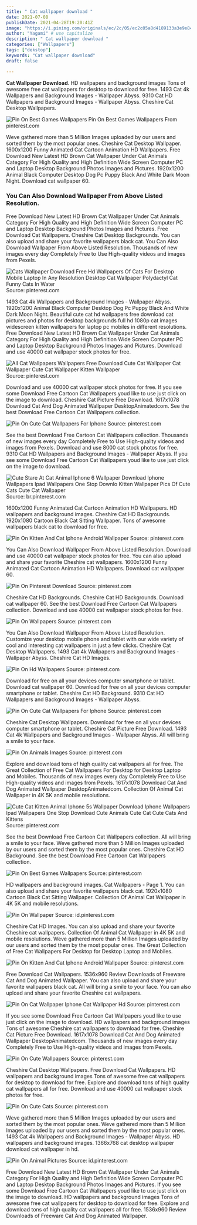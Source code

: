 ```yaml
---
title: " Cat wallpaper download "
date: 2021-07-08
publishDate: 2021-04-28T19:20:41Z
image: "https://i.pinimg.com/originals/ec/2c/05/ec2c05a8d4189133a3e9e84c0ea8f2d4.jpg"
author: "Yagami" # use capitalize
description: " Cat wallpaper download "
categories: ["Wallpapers"]
tags: ["dekstop"]
keywords: "Cat wallpaper download"
draft: false

---
```



**Cat Wallpaper Download**. HD wallpapers and background images Tons of awesome free cat wallpapers for desktop to download for free. 1493 Cat 4k Wallpapers and Background Images - Wallpaper Abyss. 9310 Cat HD Wallpapers and Background Images - Wallpaper Abyss. Cheshire Cat Desktop Wallpapers.

![Pin On Best Games Wallpapers](https://i.pinimg.com/originals/24/9f/a8/249fa85ab2a1db4bdac1d39da9a444c9.jpg "Pin On Best Games Wallpapers")
Pin On Best Games Wallpapers From pinterest.com


Weve gathered more than 5 Million Images uploaded by our users and sorted them by the most popular ones. Cheshire Cat Desktop Wallpaper. 1600x1200 Funny Animated Cat Cartoon Animation HD Wallpapers. Free Download New Latest HD Brown Cat Wallpaper Under Cat Animals Category For High Quality and High Definition Wide Screen Computer PC and Laptop Desktop Background Photos Images and Pictures. 1920x1200 Animal Black Computer Desktop Dog Pc Puppy Black And White Dark Moon Night. Download cat wallpaper 60.

### You Can Also Download Wallpaper From Above Listed Resolution.

Free Download New Latest HD Brown Cat Wallpaper Under Cat Animals Category For High Quality and High Definition Wide Screen Computer PC and Laptop Desktop Background Photos Images and Pictures. Free Download Cat Wallpapers. Cheshire Cat Desktop Backgrounds. You can also upload and share your favorite wallpapers black cat. You Can Also Download Wallpaper From Above Listed Resolution. Thousands of new images every day Completely Free to Use High-quality videos and images from Pexels.


![Cats Wallpaper Download Free Hd Wallpapers Of Cats For Desktop Mobile Laptop In Any Resolution Desktop Cat Wallpaper Polydactyl Cat Funny Cats In Water](https://i.pinimg.com/originals/17/86/e1/1786e10174d3fc160bc5c69e6dbaa0e2.jpg "Cats Wallpaper Download Free Hd Wallpapers Of Cats For Desktop Mobile Laptop In Any Resolution Desktop Cat Wallpaper Polydactyl Cat Funny Cats In Water")
Source: pinterest.com

1493 Cat 4k Wallpapers and Background Images - Wallpaper Abyss. 1920x1200 Animal Black Computer Desktop Dog Pc Puppy Black And White Dark Moon Night. Beautiful cute cat hd wallpapers free download cat pictures and photos for desktop backgrounds full hd 1080p cat images widescreen kitten wallpapers for laptop pc mobiles in different resolutions. Free Download New Latest HD Brown Cat Wallpaper Under Cat Animals Category For High Quality and High Definition Wide Screen Computer PC and Laptop Desktop Background Photos Images and Pictures. Download and use 40000 cat wallpaper stock photos for free.

![All Cat Wallpapers Wallpapers Free Download Cute Cat Wallpaper Cat Wallpaper Cute Cat Wallpaper Kitten Wallpaper](https://i.pinimg.com/originals/96/5c/bc/965cbcf91d2d4add17ec2778d8547bcf.jpg "All Cat Wallpapers Wallpapers Free Download Cute Cat Wallpaper Cat Wallpaper Cute Cat Wallpaper Kitten Wallpaper")
Source: pinterest.com

Download and use 40000 cat wallpaper stock photos for free. If you see some Download Free Cartoon Cat Wallpapers youd like to use just click on the image to download. Cheshire Cat Picture Free Download. 1617x1078 Download Cat And Dog Animated Wallpaper DesktopAnimatedcom. See the best Download Free Cartoon Cat Wallpapers collection.

![Pin On Cute Cat Wallpapers For Iphone](https://i.pinimg.com/originals/e2/63/83/e26383f2082779a1e7bd60cc4bfd1b67.jpg "Pin On Cute Cat Wallpapers For Iphone")
Source: pinterest.com

See the best Download Free Cartoon Cat Wallpapers collection. Thousands of new images every day Completely Free to Use High-quality videos and images from Pexels. Download and use 8000 cat stock photos for free. 9310 Cat HD Wallpapers and Background Images - Wallpaper Abyss. If you see some Download Free Cartoon Cat Wallpapers youd like to use just click on the image to download.

![Cute Stare At Cat Animal Iphone 6 Wallpaper Download Iphone Wallpapers Ipad Wallpapers One Stop Downlo Kitten Wallpaper Pics Of Cute Cats Cute Cat Wallpaper](https://i.pinimg.com/originals/10/26/2c/10262c0b978632f219819445b11939c0.jpg "Cute Stare At Cat Animal Iphone 6 Wallpaper Download Iphone Wallpapers Ipad Wallpapers One Stop Downlo Kitten Wallpaper Pics Of Cute Cats Cute Cat Wallpaper")
Source: br.pinterest.com

1600x1200 Funny Animated Cat Cartoon Animation HD Wallpapers. HD wallpapers and background images. Cheshire Cat HD Backgrounds. 1920x1080 Cartoon Black Cat Sitting Wallpaper. Tons of awesome wallpapers black cat to download for free.

![Pin On Kitten And Cat Iphone Android Wallpaper](https://i.pinimg.com/originals/6a/33/94/6a33949bc6c176b25b389fe582a26f1e.jpg "Pin On Kitten And Cat Iphone Android Wallpaper")
Source: pinterest.com

You Can Also Download Wallpaper From Above Listed Resolution. Download and use 40000 cat wallpaper stock photos for free. You can also upload and share your favorite Cheshire cat wallpapers. 1600x1200 Funny Animated Cat Cartoon Animation HD Wallpapers. Download cat wallpaper 60.

![Pin On Pinterest Download](https://i.pinimg.com/originals/e0/bb/72/e0bb7275f4289b48b86cfdfe82727c98.jpg "Pin On Pinterest Download")
Source: pinterest.com

Cheshire Cat HD Backgrounds. Cheshire Cat HD Backgrounds. Download cat wallpaper 60. See the best Download Free Cartoon Cat Wallpapers collection. Download and use 40000 cat wallpaper stock photos for free.

![Pin On Wallpapers](https://i.pinimg.com/originals/67/e5/e2/67e5e258f7c982e6154271b92aa5a65f.jpg "Pin On Wallpapers")
Source: pinterest.com

You Can Also Download Wallpaper From Above Listed Resolution. Customize your desktop mobile phone and tablet with our wide variety of cool and interesting cat wallpapers in just a few clicks. Cheshire Cat Desktop Wallpapers. 1493 Cat 4k Wallpapers and Background Images - Wallpaper Abyss. Cheshire Cat HD Images.

![Pin On Hd Wallpapers](https://i.pinimg.com/originals/98/39/9b/98399bb7eb79d4fc729f0972595820fb.jpg "Pin On Hd Wallpapers")
Source: pinterest.com

Download for free on all your devices computer smartphone or tablet. Download cat wallpaper 60. Download for free on all your devices computer smartphone or tablet. Cheshire Cat HD Background. 9310 Cat HD Wallpapers and Background Images - Wallpaper Abyss.

![Pin On Cute Cat Wallpapers For Iphone](https://i.pinimg.com/originals/29/ef/09/29ef09fb75980eab3b3ae33e21d073a4.jpg "Pin On Cute Cat Wallpapers For Iphone")
Source: pinterest.com

Cheshire Cat Desktop Wallpapers. Download for free on all your devices computer smartphone or tablet. Cheshire Cat Picture Free Download. 1493 Cat 4k Wallpapers and Background Images - Wallpaper Abyss. All will bring a smile to your face.

![Pin On Animals Images](https://i.pinimg.com/originals/ab/84/d6/ab84d6815e9664db1c5a5612d89154b8.jpg "Pin On Animals Images")
Source: pinterest.com

Explore and download tons of high quality cat wallpapers all for free. The Great Collection of Free Cat Wallpapers For Desktop for Desktop Laptop and Mobiles. Thousands of new images every day Completely Free to Use High-quality videos and images from Pexels. 1617x1078 Download Cat And Dog Animated Wallpaper DesktopAnimatedcom. Collection Of Animal Cat Wallpaper in 4K 5K and mobile resolutions.

![Cute Cat Kitten Animal Iphone 5s Wallpaper Download Iphone Wallpapers Ipad Wallpapers One Stop Download Cute Animals Cute Cat Cute Cats And Kittens](https://i.pinimg.com/originals/9a/fb/2d/9afb2d1733fe37f258f8b3df57290b9d.jpg "Cute Cat Kitten Animal Iphone 5s Wallpaper Download Iphone Wallpapers Ipad Wallpapers One Stop Download Cute Animals Cute Cat Cute Cats And Kittens")
Source: pinterest.com

See the best Download Free Cartoon Cat Wallpapers collection. All will bring a smile to your face. Weve gathered more than 5 Million Images uploaded by our users and sorted them by the most popular ones. Cheshire Cat HD Background. See the best Download Free Cartoon Cat Wallpapers collection.

![Pin On Best Games Wallpapers](https://i.pinimg.com/originals/24/9f/a8/249fa85ab2a1db4bdac1d39da9a444c9.jpg "Pin On Best Games Wallpapers")
Source: pinterest.com

HD wallpapers and background images. Cat Wallpapers - Page 1. You can also upload and share your favorite wallpapers black cat. 1920x1080 Cartoon Black Cat Sitting Wallpaper. Collection Of Animal Cat Wallpaper in 4K 5K and mobile resolutions.

![Pin On Wallpaper](https://i.pinimg.com/originals/88/66/83/886683d11067e67730a22953acb21cf7.jpg "Pin On Wallpaper")
Source: id.pinterest.com

Cheshire Cat HD Images. You can also upload and share your favorite Cheshire cat wallpapers. Collection Of Animal Cat Wallpaper in 4K 5K and mobile resolutions. Weve gathered more than 5 Million Images uploaded by our users and sorted them by the most popular ones. The Great Collection of Free Cat Wallpapers For Desktop for Desktop Laptop and Mobiles.

![Pin On Kitten And Cat Iphone Android Wallpaper](https://i.pinimg.com/originals/2b/50/1c/2b501cc4f2374f1dfb6942dd87030581.jpg "Pin On Kitten And Cat Iphone Android Wallpaper")
Source: pinterest.com

Free Download Cat Wallpapers. 1536x960 Review Downloads of Freeware Cat And Dog Animated Wallpaper. You can also upload and share your favorite wallpapers black cat. All will bring a smile to your face. You can also upload and share your favorite Cheshire cat wallpapers.

![Pin On Cat Wallpaper Iphone Cat Wallpaper Hd](https://i.pinimg.com/originals/98/b5/86/98b5863e4cea7360e89fe00d7c6f45c8.jpg "Pin On Cat Wallpaper Iphone Cat Wallpaper Hd")
Source: pinterest.com

If you see some Download Free Cartoon Cat Wallpapers youd like to use just click on the image to download. HD wallpapers and background images Tons of awesome Cheshire cat wallpapers to download for free. Cheshire Cat Picture Free Download. 1617x1078 Download Cat And Dog Animated Wallpaper DesktopAnimatedcom. Thousands of new images every day Completely Free to Use High-quality videos and images from Pexels.

![Pin On Cute Wallpapers](https://i.pinimg.com/originals/c8/fa/4c/c8fa4cf55cb0c038bcd894d7634f32eb.jpg "Pin On Cute Wallpapers")
Source: pinterest.com

Cheshire Cat Desktop Wallpapers. Free Download Cat Wallpapers. HD wallpapers and background images Tons of awesome free cat wallpapers for desktop to download for free. Explore and download tons of high quality cat wallpapers all for free. Download and use 40000 cat wallpaper stock photos for free.

![Pin On Cute Cats](https://i.pinimg.com/originals/46/c3/88/46c3886ccef73a6d10ac14d5de6ef189.jpg "Pin On Cute Cats")
Source: pinterest.com

Weve gathered more than 5 Million Images uploaded by our users and sorted them by the most popular ones. Weve gathered more than 5 Million Images uploaded by our users and sorted them by the most popular ones. 1493 Cat 4k Wallpapers and Background Images - Wallpaper Abyss. HD wallpapers and background images. 1366x768 cat desktop wallpaper download cat wallpaper in hd.

![Pin On Animal Pictures](https://i.pinimg.com/originals/ec/2c/05/ec2c05a8d4189133a3e9e84c0ea8f2d4.jpg "Pin On Animal Pictures")
Source: id.pinterest.com

Free Download New Latest HD Brown Cat Wallpaper Under Cat Animals Category For High Quality and High Definition Wide Screen Computer PC and Laptop Desktop Background Photos Images and Pictures. If you see some Download Free Cartoon Cat Wallpapers youd like to use just click on the image to download. HD wallpapers and background images Tons of awesome free cat wallpapers for desktop to download for free. Explore and download tons of high quality cat wallpapers all for free. 1536x960 Review Downloads of Freeware Cat And Dog Animated Wallpaper.

